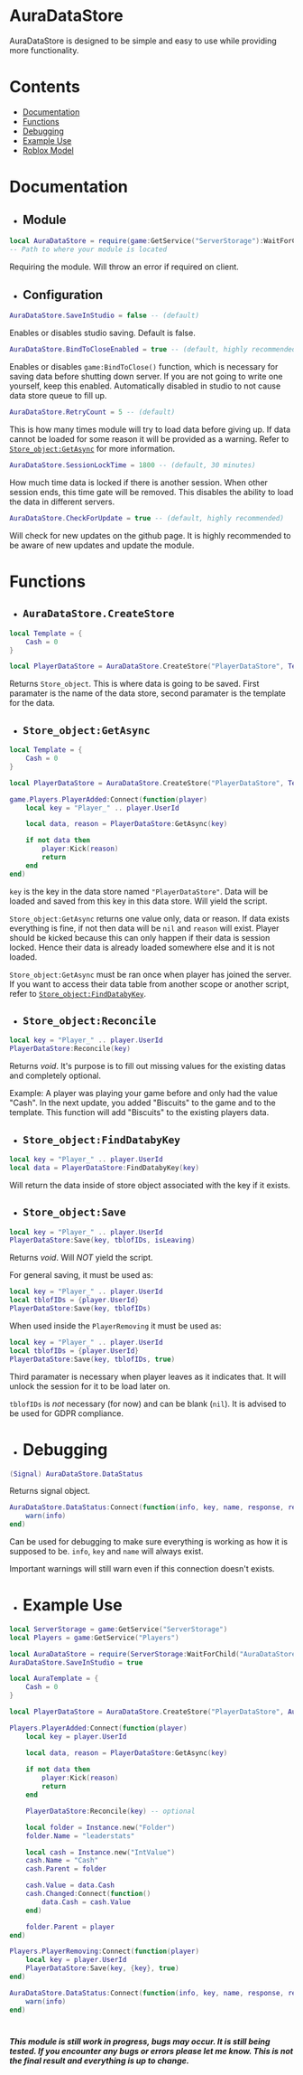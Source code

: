 # AuraDataStore

AuraDataStore is designed to be simple and easy to use while providing more functionality.

# Contents

- [Documentation](https://github.com/Zepherria/AuraDataStore#documentation)
- [Functions](https://github.com/Zepherria/AuraDataStore#functions)
- [Debugging](https://github.com/Zepherria/AuraDataStore#debugging)
- [Example Use](https://github.com/Zepherria/AuraDataStore#example-use)
- [Roblox Model](https://www.roblox.com/library/13727205776/AuraDataStore)

# Documentation

- ## Module

```lua
local AuraDataStore = require(game:GetService("ServerStorage"):WaitForChild("AuraDataStore"))
-- Path to where your module is located
```

Requiring the module. Will throw an error if required on client.

- ## Configuration

```lua
AuraDataStore.SaveInStudio = false -- (default)
```

Enables or disables studio saving. Default is false.

```lua
AuraDataStore.BindToCloseEnabled = true -- (default, highly recommended)
```

Enables or disables ```game:BindToClose()``` function, which is necessary for saving data before shutting down server. If you are not going to write one yourself, keep this enabled. Automatically disabled in studio to not cause data store queue to fill up.

```lua
AuraDataStore.RetryCount = 5 -- (default)
```

This is how many times module will try to load data before giving up. If data cannot be loaded for some reason it will be provided as a warning. Refer to [```Store_object:GetAsync```](https://github.com/Zepherria/AuraDataStore#store_objectgetasync) for more information.

```lua
AuraDataStore.SessionLockTime = 1800 -- (default, 30 minutes)
```

How much time data is locked if there is another session. When other session ends, this time gate will be removed. This disables the ability to load the data in different servers.

```lua
AuraDataStore.CheckForUpdate = true -- (default, highly recommended)
```

Will check for new updates on the github page. It is highly recommended to be aware of new updates and update the module.

# Functions

- ## ```AuraDataStore.CreateStore```

```lua
local Template = {
    Cash = 0
}

local PlayerDataStore = AuraDataStore.CreateStore("PlayerDataStore", Template)
```

Returns ```Store_object```. This is where data is going to be saved. First paramater is the name of the data store, second paramater is the template for the data.

- ## ```Store_object:GetAsync```

```lua
local Template = {
    Cash = 0
}

local PlayerDataStore = AuraDataStore.CreateStore("PlayerDataStore", Template)

game.Players.PlayerAdded:Connect(function(player)
    local key = "Player_" .. player.UserId

    local data, reason = PlayerDataStore:GetAsync(key)

    if not data then
        player:Kick(reason)
        return
    end
end)
```

```key``` is the key in the data store named ```"PlayerDataStore"```. Data will be loaded and saved from this key in this data store. Will yield the script.

```Store_object:GetAsync``` returns one value only, data or reason. If data exists everything is fine, if not then data will be ```nil``` and ```reason``` will exist. Player should be kicked because this can only happen if their data is session locked. Hence their data is already loaded somewhere else and it is not loaded.

```Store_object:GetAsync``` must be ran once when player has joined the server. If you want to access their data table from another scope or another script, refer to [```Store_object:FindDatabyKey```](https://github.com/Zepherria/AuraDataStore#store_objectfinddatabykey).

- ## ```Store_object:Reconcile```

```lua
local key = "Player_" .. player.UserId
PlayerDataStore:Reconcile(key)
```

Returns *void*. It's purpose is to fill out missing values for the existing datas and completely optional.

Example: A player was playing your game before and only had the value "Cash". In the next update, you added "Biscuits" to the game and to the template. This function will add "Biscuits" to the existing players data.

- ## ```Store_object:FindDatabyKey```
```lua
local key = "Player_" .. player.UserId
local data = PlayerDataStore:FindDatabyKey(key)
```
Will return the data inside of store object associated with the key if it exists.


- ## ```Store_object:Save```

```lua
local key = "Player_" .. player.UserId
PlayerDataStore:Save(key, tblofIDs, isLeaving)
```

Returns *void*. Will *NOT* yield the script.

For general saving, it must be used as:

```lua
local key = "Player_" .. player.UserId
local tblofIDs = {player.UserId}
PlayerDataStore:Save(key, tblofIDs)
```

When used inside the ```PlayerRemoving``` it must be used as:

```lua
local key = "Player_" .. player.UserId
local tblofIDs = {player.UserId}
PlayerDataStore:Save(key, tblofIDs, true)
```

Third paramater is necessary when player leaves as it indicates that. It will unlock the session for it to be load later on.

```tblofIDs``` is *not* necessary (for now) and can be blank (```nil```). It is advised to be used for GDPR compliance.

- # Debugging

```lua
(Signal) AuraDataStore.DataStatus
```

Returns signal object.

```lua
AuraDataStore.DataStatus:Connect(function(info, key, name, response, retries, sessionLockCooldown)
    warn(info)
end)
```

Can be used for debugging to make sure everything is working as how it is supposed to be. ```info```, ```key``` and ```name``` will always exist.

Important warnings will still warn even if this connection doesn't exists.

- # Example Use

```lua
local ServerStorage = game:GetService("ServerStorage")
local Players = game:GetService("Players")

local AuraDataStore = require(ServerStorage:WaitForChild("AuraDataStore"))
AuraDataStore.SaveInStudio = true

local AuraTemplate = {
    Cash = 0
}

local PlayerDataStore = AuraDataStore.CreateStore("PlayerDataStore", AuraTemplate)

Players.PlayerAdded:Connect(function(player)
    local key = player.UserId

    local data, reason = PlayerDataStore:GetAsync(key)
    
    if not data then
        player:Kick(reason)
        return
    end

    PlayerDataStore:Reconcile(key) -- optional

    local folder = Instance.new("Folder")
    folder.Name = "leaderstats"

    local cash = Instance.new("IntValue")
    cash.Name = "Cash"
    cash.Parent = folder

    cash.Value = data.Cash
    cash.Changed:Connect(function()
        data.Cash = cash.Value
    end)

    folder.Parent = player
end)

Players.PlayerRemoving:Connect(function(player)
    local key = player.UserId
    PlayerDataStore:Save(key, {key}, true)
end)

AuraDataStore.DataStatus:Connect(function(info, key, name, response, retries, sessionLockCooldown)
    warn(info)
end)
```
#
***This module is still work in progress, bugs may occur. It is still being tested. If you encounter any bugs or errors please let me know. This is not the final result and everything is up to change.***